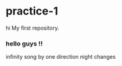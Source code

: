 # practice-1
hi
My first repository.
### hello guys !!


infinity song by one direction
night changes